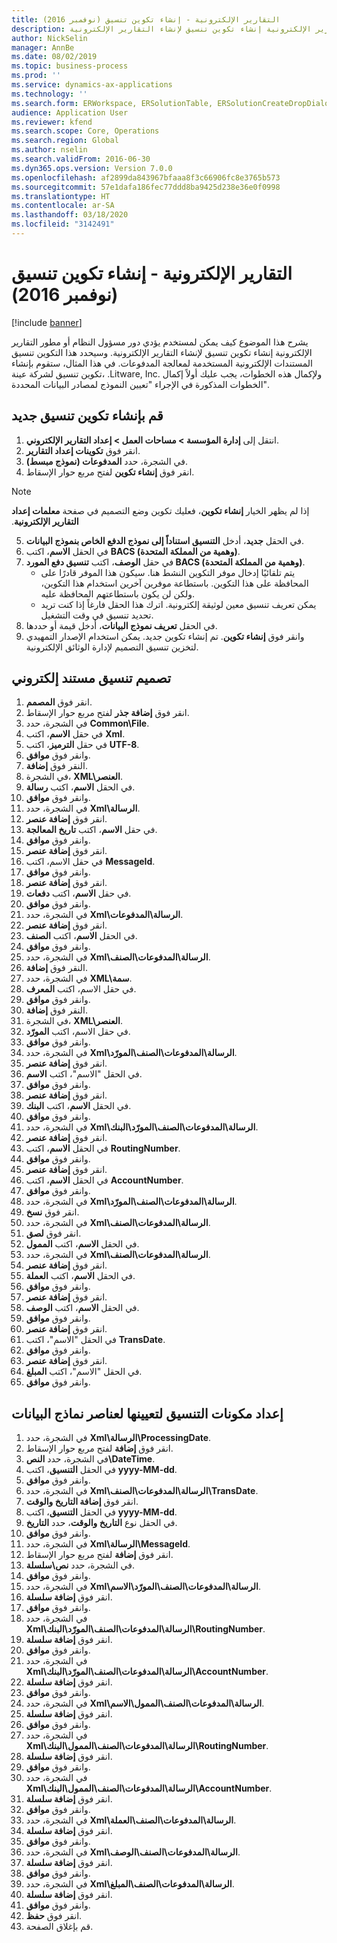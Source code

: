 ```yaml
---
title: التقارير الإلكترونية - إنشاء تكوين تنسيق (نوفمبر 2016)
description: يشرح هذا الموضوع كيف يمكن لمستخدم يؤدي دور مسؤول النظام أو مطور التقارير الإلكترونية إنشاء تكوين تنسيق لإنشاء التقارير الإلكترونية.
author: NickSelin
manager: AnnBe
ms.date: 08/02/2019
ms.topic: business-process
ms.prod: ''
ms.service: dynamics-ax-applications
ms.technology: ''
ms.search.form: ERWorkspace, ERSolutionTable, ERSolutionCreateDropDialog, EROperationDesigner, ERComponentTypeDropDialog
audience: Application User
ms.reviewer: kfend
ms.search.scope: Core, Operations
ms.search.region: Global
ms.author: nselin
ms.search.validFrom: 2016-06-30
ms.dyn365.ops.version: Version 7.0.0
ms.openlocfilehash: af2899da843967bfaaa8f3c66906fc8e3765b573
ms.sourcegitcommit: 57e1dafa186fec77ddd8ba9425d238e36e0f0998
ms.translationtype: HT
ms.contentlocale: ar-SA
ms.lasthandoff: 03/18/2020
ms.locfileid: "3142491"
---
```

# <a name="er-create-a-format-configuration-november-2016"></a>التقارير الإلكترونية - إنشاء تكوين تنسيق (نوفمبر 2016)

[!include [banner](../../includes/banner.md)]

يشرح هذا الموضوع كيف يمكن لمستخدم يؤدي دور مسؤول النظام أو مطور التقارير الإلكترونية إنشاء تكوين تنسيق لإنشاء التقارير الإلكترونية. وسيحدد هذا التكوين تنسيق المستندات الإلكترونية المستخدمة لمعالجة المدفوعات. في هذا المثال، ستقوم بإنشاء تكوين تنسيق لشركة عينة، .Litware, Inc. ولإكمال هذه الخطوات، يجب عليك أولاً إكمال الخطوات المذكورة في الإجراء "تعيين النموذج لمصادر البيانات المحددة".


## <a name="create-a-new-format-configuration"></a>قم بإنشاء تكوين تنسيق جديد
1. انتقل إلى **إدارة المؤسسة > مساحات العمل‬ > إعداد التقارير الإلكتروني**‬.
2. انقر فوق **تكوينات إعداد التقارير‬**.
3. في الشجرة، حدد **المدفوعات (نموذج مبسط)**.
4. انقر فوق **إنشاء تكوين** لفتح مربع حوار الإسقاط‬.

 > [!NOTE]
 > إذا لم يظهر الخيار **إنشاء تكوين**، فعليك تكوين وضع التصميم في صفحة **معلمات ‏‫إعداد التقارير الإلكترونية**. 
 
5. في الحقل **جديد**، أدخل **التنسيق استناداً إلى نموذج الدفع الخاص بنموذج البيانات**.
6. في الحقل **الاسم**، اكتب **BACS (وهمية من المملكة المتحدة)**.
7. في حقل **الوصف**، اكتب **تنسيق دفع المورد BACS (وهمية من المملكة المتحدة)**.
    * يتم تلقائيًا إدخال موفر التكوين النشط هنا. سيكون هذا الموفر قادرًا على المحافظة على هذا التكوين. باستطاعة موفرين آخرين استخدام هذا التكوين، ولكن لن يكون باستطاعتهم المحافظة عليه.  
    * يمكن تعريف تنسيق معين لوثيقة إلكترونية. اترك هذا الحقل فارغاً إذا كنت تريد تحديد تنسيق في وقت التشغيل.  
8. في الحقل **تعريف نموذج البيانات**، أدخل قيمة أو حددها.
9. وانقر فوق **إنشاء تكوين**. تم إنشاء تكوين جديد. يمكن استخدام الإصدار التمهيدي لتخزين تنسيق التصميم لإدارة الوثائق الإلكترونية.  

## <a name="design-the-format-of-an-electronic-document"></a>تصميم تنسيق مستند إلكتروني
1. انقر فوق **المصمم**.
2. انقر فوق **إضافة جذر** لفتح مربع حوار الإسقاط‬.
3. في الشجرة، حدد **Common\File**.
4. في حقل **الاسم**، اكتب **Xml**.
5. في حقل **الترميز**، اكتب **UTF-8**.
6. وانقر فوق **موافق**.
7. النقر فوق **إضافة**.
8. في الشجرة، **XML\العنصر**.
9. في الحقل **الاسم**، اكتب **رسالة**.
10. وانقر فوق **موافق**.
11. في الشجرة، حدد **Xml\الرسالة**.
12. انقر فوق **إضافة عنصر**.
13. في حقل **الاسم**، اكتب **تاريخ المعالجة**.
14. وانقر فوق **موافق**.
15. انقر فوق **إضافة عنصر**.
16. في حقل الاسم، اكتب **MessageId**.
17. وانقر فوق **موافق**.
18. انقر فوق **إضافة عنصر**.
19. في حقل **الاسم**، اكتب **دفعات**.
20. وانقر فوق **موافق**.
21. في الشجرة، حدد **Xml\الرسالة\المدفوعات**.
22. انقر فوق **إضافة عنصر**.
23. في الحقل **الاسم**، اكتب **الصنف**.
24. وانقر فوق **موافق**.
25. في الشجرة، حدد **Xml\الرسالة\المدفوعات\الصنف**.
26. النقر فوق **إضافة**.
27. في الشجرة، حدد **XML\سمة**.
28. في حقل الاسم، اكتب **المعرف**.
29. وانقر فوق **موافق**.
30. النقر فوق **إضافة**.
31. في الشجرة، **XML\العنصر**.
32. في حقل الاسم، اكتب **المورّد**.
33. وانقر فوق **موافق**.
34. في الشجرة، حدد **Xml\الرسالة\المدفوعات\الصنف\المورّد**.
35. انقر فوق **إضافة عنصر**.
36. في الحقل "الاسم"، اكتب **الاسم**.
37. وانقر فوق **موافق**.
38. انقر فوق **إضافة عنصر**.
39. في الحقل **الاسم**، اكتب **البنك**.
40. وانقر فوق **موافق**.
41. في الشجرة، حدد **Xml\الرسالة\المدفوعات\الصنف\المورّد\البنك**.
42. انقر فوق **إضافة عنصر**.
43. في الحقل **الاسم**، اكتب **RoutingNumber**.
44. وانقر فوق **موافق**.
45. انقر فوق **إضافة عنصر**.
46. في الحقل **الاسم**، اكتب **AccountNumber**.
47. وانقر فوق **موافق**.
48. في الشجرة، حدد **Xml\الرسالة\المدفوعات\الصنف\المورّد**.
49. انقر فوق **نسخ**.
50. في الشجرة، حدد **Xml\الرسالة\المدفوعات\الصنف**.
51. انقر فوق **لصق**.
52. في الحقل **الاسم**، اكتب **الممول‬**.
53. في الشجرة، حدد **Xml\الرسالة\المدفوعات\الصنف**.
54. انقر فوق **إضافة عنصر**.
55. في الحقل **الاسم**، اكتب **العملة**.
56. وانقر فوق **موافق**.
57. انقر فوق **إضافة عنصر**.
58. في الحقل **الاسم**، اكتب **الوصف**.
59. وانقر فوق **موافق**.
60. انقر فوق **إضافة عنصر**.
61. في الحقل "الاسم"، اكتب **TransDate**.
62. وانقر فوق **موافق**.
63. انقر فوق **إضافة عنصر**.
64. في الحقل "الاسم"، اكتب **المبلغ**.
65. وانقر فوق **موافق**.

## <a name="prepare-format-components-for-mapping-to-data-model-elements"></a>إعداد مكونات التنسيق لتعيينها لعناصر نماذج البيانات
1. في الشجرة، حدد **Xml\الرسالة\ProcessingDate**.
2. انقر فوق **إضافة** لفتح مربع حوار الإسقاط.
3. في الشجرة، حدد **النص\DateTime**.
4. في الحقل **التنسيق**، اكتب **yyyy-MM-dd**.
5. وانقر فوق **موافق**.
6. في الشجرة، حدد **Xml\الرسالة\المدفوعات\الصنف\TransDate**.
7. انقر فوق **إضافة التاريخ والوقت**.
8. في الحقل **التنسيق**، اكتب **yyyy-MM-dd**.
9. في الحقل نوع **التاريخ والوقت**، حدد **التاريخ**.
10. وانقر فوق **موافق**.
11. في الشجرة، حدد **Xml\الرسالة\MessageId**.
12. انقر فوق **إضافة** لفتح مربع حوار الإسقاط.
13. في الشجرة، حدد **نص\سلسلة**.
14. وانقر فوق **موافق**.
15. في الشجرة، حدد **Xml\الرسالة\المدفوعات\الصنف\المورّد\الاسم**.
16. انقر فوق **إضافة سلسلة**.
17. وانقر فوق **موافق**.
18. في الشجرة، حدد **Xml\الرسالة\المدفوعات\الصنف\المورّد\البنك\RoutingNumber**.
19. انقر فوق **إضافة سلسلة**.
20. وانقر فوق **موافق**.
21. في الشجرة، حدد **Xml\الرسالة\المدفوعات\الصنف\المورّد\البنك\AccountNumber**.
22. انقر فوق **إضافة سلسلة**.
23. وانقر فوق **موافق**.
24. في الشجرة، حدد **Xml\الرسالة\المدفوعات\الصنف\الممول\الاسم**.
25. انقر فوق **إضافة سلسلة**.
26. وانقر فوق **موافق**.
27. في الشجرة، حدد **Xml\الرسالة\المدفوعات\الصنف\الممول\البنك\RoutingNumber**.
28. انقر فوق **إضافة سلسلة**.
29. وانقر فوق **موافق**.
30. في الشجرة، حدد **Xml\الرسالة\المدفوعات\الصنف\الممول\البنك\AccountNumber**.
31. انقر فوق **إضافة سلسلة**.
32. وانقر فوق **موافق**.
33. في الشجرة، حدد **Xml\الرسالة\المدفوعات\الصنف\العملة**.
34. انقر فوق **إضافة سلسلة**.
35. وانقر فوق **موافق**.
36. في الشجرة، حدد **Xml\الرسالة\المدفوعات\الصنف\الوصف**.
37. انقر فوق **إضافة سلسلة**.
38. وانقر فوق **موافق**.
39. في الشجرة، حدد **Xml\الرسالة\المدفوعات\الصنف\المبلغ**.‬
40. انقر فوق **إضافة سلسلة**.
41. وانقر فوق **موافق**.
42. انقر فوق **حفظ**.
43. قم بإغلاق الصفحة.

